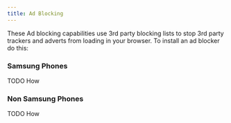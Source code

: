 ```yaml
---
title: Ad Blocking
---
```


These Ad blocking capabilities use 3rd party blocking lists to stop 3rd party trackers and adverts from loading in your browser. To install an ad blocker do this:

### Samsung Phones

TODO How

### Non Samsung Phones

TODO How